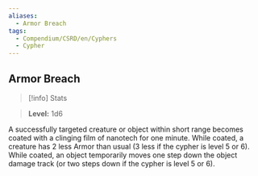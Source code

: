 ```yaml
---
aliases:
  - Armor Breach
tags:
  - Compendium/CSRD/en/Cyphers
  - Cypher
---
```

  
    
## Armor Breach    
>[!info] Stats    
> **Level:** 1d6  
    
A successfully targeted creature or object within short range becomes coated with a clinging film of nanotech for one minute. While coated, a creature has 2 less Armor than usual (3 less if the cypher is level 5 or 6). While coated, an object temporarily moves one step down the object damage track (or two steps down if the cypher is level 5 or 6).